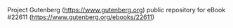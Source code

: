 Project Gutenberg (https://www.gutenberg.org) public repository for eBook #22611 (https://www.gutenberg.org/ebooks/22611)
